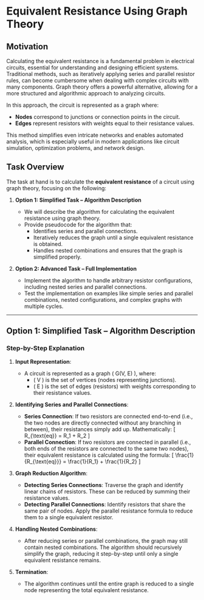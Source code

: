 # Equivalent Resistance Using Graph Theory

## Motivation
Calculating the equivalent resistance is a fundamental problem in electrical circuits, essential for understanding and designing efficient systems. Traditional methods, such as iteratively applying series and parallel resistor rules, can become cumbersome when dealing with complex circuits with many components. Graph theory offers a powerful alternative, allowing for a more structured and algorithmic approach to analyzing circuits.

In this approach, the circuit is represented as a graph where:
- **Nodes** correspond to junctions or connection points in the circuit.
- **Edges** represent resistors with weights equal to their resistance values.

This method simplifies even intricate networks and enables automated analysis, which is especially useful in modern applications like circuit simulation, optimization problems, and network design.

## Task Overview

The task at hand is to calculate the **equivalent resistance** of a circuit using graph theory, focusing on the following:

1. **Option 1: Simplified Task – Algorithm Description**
   - We will describe the algorithm for calculating the equivalent resistance using graph theory.
   - Provide pseudocode for the algorithm that:
     - Identifies series and parallel connections.
     - Iteratively reduces the graph until a single equivalent resistance is obtained.
     - Handles nested combinations and ensures that the graph is simplified properly.

2. **Option 2: Advanced Task – Full Implementation** 
   - Implement the algorithm to handle arbitrary resistor configurations, including nested series and parallel connections.
   - Test the implementation on examples like simple series and parallel combinations, nested configurations, and complex graphs with multiple cycles.

---

## Option 1: Simplified Task – Algorithm Description

### Step-by-Step Explanation

1. **Input Representation**:
   - A circuit is represented as a graph \( G(V, E) \), where:
     - \( V \) is the set of vertices (nodes representing junctions).
     - \( E \) is the set of edges (resistors) with weights corresponding to their resistance values.

2. **Identifying Series and Parallel Connections**:
   - **Series Connection**: If two resistors are connected end-to-end (i.e., the two nodes are directly connected without any branching in between), their resistances simply add up. Mathematically:
     \[
     R_{\text{eq}} = R_1 + R_2
     \]
   - **Parallel Connection**: If two resistors are connected in parallel (i.e., both ends of the resistors are connected to the same two nodes), their equivalent resistance is calculated using the formula:
     \[
     \frac{1}{R_{\text{eq}}} = \frac{1}{R_1} + \frac{1}{R_2}
     \]

3. **Graph Reduction Algorithm**:
   - **Detecting Series Connections**: Traverse the graph and identify linear chains of resistors. These can be reduced by summing their resistance values.
   - **Detecting Parallel Connections**: Identify resistors that share the same pair of nodes. Apply the parallel resistance formula to reduce them to a single equivalent resistor.

4. **Handling Nested Combinations**:
   - After reducing series or parallel combinations, the graph may still contain nested combinations. The algorithm should recursively simplify the graph, reducing it step-by-step until only a single equivalent resistance remains.

5. **Termination**:
   - The algorithm continues until the entire graph is reduced to a single node representing the total equivalent resistance.

